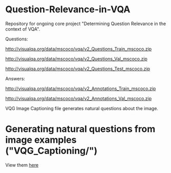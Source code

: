 # Question-Relevance-in-VQA
Repository for ongoing core project "Determining Question Relevance in the context of VQA".

Questions:

http://visualqa.org/data/mscoco/vqa/v2_Questions_Train_mscoco.zip

http://visualqa.org/data/mscoco/vqa/v2_Questions_Val_mscoco.zip

http://visualqa.org/data/mscoco/vqa/v2_Questions_Test_mscoco.zip

Answers:

http://visualqa.org/data/mscoco/vqa/v2_Annotations_Train_mscoco.zip

http://visualqa.org/data/mscoco/vqa/v2_Annotations_Val_mscoco.zip

VQG Image Captioning file generates natural questions about the image.

# Generating natural questions from image examples ("VQG_Captioning/")

View them <a href='https://github.com/Murali81/Question-Relevance-in-Visual-QA/blob/master/VQG_Captioning/tested_samples/'> here</a>


